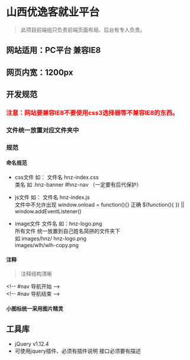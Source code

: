 # 山西优逸客就业平台
> 此项目前端组只负责前端页面布局、后台有专人负责。

## 网站适用：PC平台 兼容IE8
## 网页内宽：1200px
## 开发规范
### <span style='color:red'>注意：网站要兼容IE8不要使用css3选择器等不兼容IE8的东西。</span>
### 文件统一放置对应文件夹中
### 规范
#### 命名规范
- css文件  如： 文件名  hnz-index.css  <br>
                类名 如 .hnz-banner  #hnz-nav （一定要有后代保护）
  
- js文件   如： 文件名  hnz-index.js  <br>
           文件中不允许出现  window.onload = function(){}  正确 $(function(){ }) || window.addEventListener() 
- image文件
  文件名 如：hnz-logo.png<br/>
  所有文件 统一放置到自己姓名简拼的文件夹下<br/> 如   images/hnz/ hnz-logo.png<br/> images/wlh/wlh-copy.png

#### 注释
> 注释结构清晰

\<!-- #nav 导航开始  --\><br>
\<!-- #nav 导航结束  --\>


#### 小图标统一采用图片精灵


## 工具库
- jQuery v1.12.4
- 可使用jquery插件、必须有插件说明 接口必须要有描述
